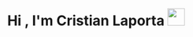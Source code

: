<h1 align="center">Hi , I'm Cristian Laporta <img src="https://media.giphy.com/media/hvRJCLFzcasrR4ia7z/giphy.gif" width="35"></h1>
